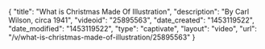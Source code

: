 {
    "title": "What is Christmas Made Of Illustration",
    "description": "By Carl Wilson, circa 1941",
    "videoid": "25895563",
    "date_created": "1453119522",
    "date_modified": "1453119522",
    "type": "captivate",
    "layout": "video",
    "url": "\/v\/what-is-christmas-made-of-illustration\/25895563"
}